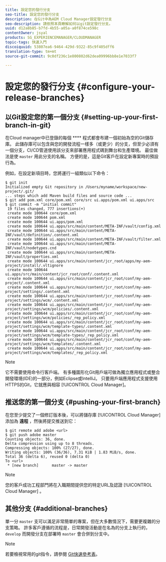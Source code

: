 ```yaml
---
title: 設定您的發行分支
seo-title: 設定您的發行分支
description: 在Git中為AEM Cloud Manager設定發行分支
seo-description: 請依照本頁瞭解如何以git設定發行分支。
uuid: d12a8b85-b7fd-4b55-a05a-a0f874ce598c
contentOwner: jsyal
products: SG_EXPERIENCEMANAGER/CLOUDMANAGER
topic-tags: 快速入門
discoiquuid: 53807ea6-9464-429d-9322-85c9f405dff6
translation-type: tm+mt
source-git-commit: 9c0df236c1e800802d62dea09996bb8e1e7033f7

---
```



# 設定您的發行分支 {#configure-your-release-branches}

## 以Git設定您的第一個分支 {#setting-up-your-first-branch-in-git}

在Cloud manager中已登錄的每個 **** 程式都會布建一個初始為空的Git儲存庫。 此儲存庫可以包含與您的開發流程一樣多（或更少）的分支，但至少必須有一個分支，CI/CD管道使用該分支來部署應用程式碼到舞台和生產環境。 最佳做法是使 `master` 用此分支的名稱。 方便的是，這是Git客戶在設定新專案時的預設行為。

例如，在設定新項目時，您將運行一組類似以下命令：

```shell
$ git init
Initialized empty Git repository in /Users/myname/workspace/new-project/.git/
... steps which add Maven build files and source code ...
$ git add pom.xml core/pom.xml core/src ui.apps/pom.xml ui.apps/src
$ git commit -m "initial commit"
 19 files changed, 777 insertions(+)
 create mode 100644 core/pom.xml
 create mode 100644 pom.xml
 create mode 100644 ui.apps/pom.xml
 create mode 100644 ui.apps/src/main/content/META-INF/vault/config.xml
 create mode 100644 ui.apps/src/main/content/META-INF/vault/definition/.content.xml
 create mode 100644 ui.apps/src/main/content/META-INF/vault/filter.xml
 create mode 100644 ui.apps/src/main/content/META-INF/vault/nodetypes.cnd
 create mode 100644 ui.apps/src/main/content/META-INF/vault/properties.xml
 create mode 100644 ui.apps/src/main/content/jcr_root/apps/my-aem-project/install/.vltignore
 create mode 100644 ui.apps/src/main/content/jcr_root/conf/.content.xml
 create mode 100644 ui.apps/src/main/content/jcr_root/conf/my-aem-project/.content.xml
 create mode 100644 ui.apps/src/main/content/jcr_root/conf/my-aem-project/settings/.content.xml
 create mode 100644 ui.apps/src/main/content/jcr_root/conf/my-aem-project/settings/wcm/.content.xml
 create mode 100644 ui.apps/src/main/content/jcr_root/conf/my-aem-project/settings/wcm/policies/.content.xml
 create mode 100644 ui.apps/src/main/content/jcr_root/conf/my-aem-project/settings/wcm/policies/_rep_policy.xml
 create mode 100644 ui.apps/src/main/content/jcr_root/conf/my-aem-project/settings/wcm/template-types/.content.xml
 create mode 100644 ui.apps/src/main/content/jcr_root/conf/my-aem-project/settings/wcm/template-types/_rep_policy.xml
 create mode 100644 ui.apps/src/main/content/jcr_root/conf/my-aem-project/settings/wcm/templates/.content.xml
 create mode 100644 ui.apps/src/main/content/jcr_root/conf/my-aem-project/settings/wcm/templates/_rep_policy.xml
```

>[!NOTE]
>
>它不需要使用命令行客戶端。 有多種圖形化Git用戶端可做為獨立應用程式或整合開發環境(IDE)的一部分，例如Eclipse或IntelliJ。 只要用戶端應用程式支援使用HTTPS的Git，它就應與相容 [!UICONTROL Cloud Manager]。

## 推送您的第一個分支 {#pushing-your-first-branch}

在您至少提交了一個修訂版本後，可以將儲存庫 [!UICONTROL Cloud Manager] 添加為 **遠程** ，然後將提交推送到它：

```shell
$ git remote add adobe <url>
$ git push adobe master
Counting objects: 36, done.
Delta compression using up to 8 threads.
Compressing objects: 100% (27/27), done.
Writing objects: 100% (36/36), 7.31 KiB | 1.83 MiB/s, done.
Total 36 (delta 6), reused 0 (delta 0)
To <url>
 * [new branch]      master -> master
```

>[!NOTE]
>
>您的客戶成功工程部門將在入職期間提供您的特定URL及認證 [!UICONTROL Cloud Manager] 。

## 其他分支 {#additional-branches}

單一分 `master` 支可以滿足非常簡單的專案，但在大多數情況下，需要更複雜的分支策略。 許多客戶遵循的流程是，日常開發活動是在名為的分支上執行的， `develop` 而開發分支在部署時 `master` 會合併到分支中。

>[!NOTE]
>
>若要檢視常用的git指令，請參閱 [Git快速參考表](https://github.github.com/training-kit/downloads/github-git-cheat-sheet)。

